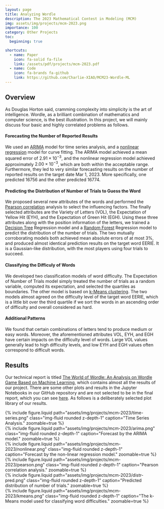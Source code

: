 ```yaml
---
layout: page
title: Analyzing Wordle
description: The 2023 Mathematical Contest in Modeling (MCM)
img: assets/img/projects/mcm-2023.png
importance: 100
category: Other Projects
toc:
  beginning: true

shortcuts:
  - name: Paper
    icon: fa-solid fa-file
    link: /assets/pdf/projects/mcm-2023.pdf
  - name: Code
    icon: fa-brands fa-github
    link: https://github.com/Charlie-XIAO/MCM23-Wordle-ML
---
```


## Overview

As Douglas Horton said, cramming complexity into simplicity is the art of intelligence. Wordle, as a brilliant combination of mathematics and computer science, is the best illustration. In this project, we will mainly discuss four basic and highly correlated problems as follows.

#### Forecasting the Number of Reported Results

We used an [ARIMA](https://en.wikipedia.org/wiki/Autoregressive_integrated_moving_average) model for time series analysis, and a [nonlinear regression](https://en.wikipedia.org/wiki/Nonlinear_regression) model for curve fitting. The ARIMA model achieved a mean squared error of $2.91\times10^{-3}$, and the nonlinear regression model achieved approximately $2.00×10^{-3}$, which are both within the acceptable range. Furthermore, they led to very similar forecasting results on the number of reported results on the target date Mar 1, 2023. More specifically, one predicted 16756 and the other predicted 16774.

#### Predicting the Distribution of Number of Trials to Guess the Word

We proposed several new attributes of the words and performed the [Pearson correlation](https://en.wikipedia.org/wiki/Pearson_correlation_coefficient) analysis to select the influencing factors. The finally selected attributes are the Variety of Letters (VOL), the Expectation of Yellow Hit (EYH), and the Expectation of Green Hit (EGH). Using these three attributes along with the position information of the letters, we trained a [Decision Tree](https://en.wikipedia.org/wiki/Decision_tree) Regression model and a [Random Forest](https://en.wikipedia.org/wiki/Random_forest) Regression model to predict the distribution of the number of trials. The two mutually corroborating models both achieved mean absolute errors of at most 3%, and produced almost identical prediction results on the target word EERIE. It is a Gaussian-like distribution, with the most players using four trials to succeed.

#### Classifying the Difficuly of Words

We developed two classification models of word difficulty. The Expectation of Number of Trials model simply treated the number of trials as a random variable, computed its expectation, and selected the quartiles as boundaries. The other model is based on [k-Means clustering](https://en.wikipedia.org/wiki/K-means_clustering). The two models almost agreed on the difficulty level of the target word EERIE, which is a little bit over the third quartile if we sort the words in an ascending order of difficulty and overall considered as hard.

#### Additional Patterns

We found that certain combinations of letters tend to produce medium or easy words. Moreover, the aforementioned attributes VOL, EYH, and EGH have certain impacts on the difficulty level of words. Large VOL values generally lead to high difficulty levels, and low EYH and EGH values often correspond to difficult words.

## Results

Our technical report is titled [The World of Wordle: An Analysis on Wordle Game Based on Machine Learning](/assets/pdf/projects/mcm-2023-c.pdf), which contains almost all the results of our project. There are some other plots and results in the Jupyter Notebooks in our GitHub repository and are not selected to be in the final report, which you can see [here](https://github.com/Charlie-XIAO/MCM23-Wordle-ML). As follows is a deliberately selected plot library of our results.

<div class="row mt-3">
  <div class="col-sm mt-3 mt-md-0">
    {% include figure.liquid
      path="assets/img/projects/mcm-2023/time-series.png"
      class="img-fluid rounded z-depth-1"
      caption="Time Series Analysis."
      zoomable=true
    %}
  </div>
</div>

<div class="row mt-3">
  <div class="col-sm mt-3 mt-md-0">
    {% include figure.liquid
      path="assets/img/projects/mcm-2023/arima.png"
      class="img-fluid rounded z-depth-1"
      caption="Forecast by the ARIMA model."
      zoomable=true
    %}
  </div>
  <div class="col-sm mt-3 mt-md-0">
    {% include figure.liquid
      path="assets/img/projects/mcm-2023/nonlinear.png"
      class="img-fluid rounded z-depth-1"
      caption="Forecast by the non-linear regression model."
      zoomable=true
    %}
  </div>
</div>

<div class="row mt-3">
  <div class="col-sm mt-3 mt-md-0">
    {% include figure.liquid
      path="assets/img/projects/mcm-2023/pearson.png"
      class="img-fluid rounded z-depth-1"
      caption="Pearson correlation analysis."
      zoomable=true
    %}
  </div>
  <div class="col-sm mt-3 mt-md-0">
    {% include figure.liquid
      path="assets/img/projects/mcm-2023/distr-pred.png"
      class="img-fluid rounded z-depth-1"
      caption="Predicted distribution of number of trials."
      zoomable=true
    %}
  </div>
</div>

<div class="row mt-3">
  <div class="col-sm mt-3 mt-md-0">
    {% include figure.liquid
      path="assets/img/projects/mcm-2023/kmeans.png"
      class="img-fluid rounded z-depth-1"
      caption="The k-Means model used for classifying word difficulties."
      zoomable=true
    %}
  </div>
</div>
